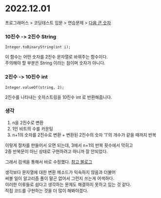 # 2022.12.01
프로그래머스 > 코딩테스트 입문 > 연습문제 > [다음 큰 숫자](https://school.programmers.co.kr/learn/courses/30/lessons/12911)

### 10진수 -> 2진수 String
```
Integer.toBinaryString(int i);
```
이 함수는 어떤 숫자를 2진수 문자열로 바꿔주는 함수이다.<br>
주의해야 할 부분은 String 이라는 점이며 숫자가 아니다.<br>

### 2진수 -> 10진수 int
```
Integer.valueOf(string, 2);
```
2진수를 나타내는 숫자스트링을 10진수 int 로 반환해줍니다.<br>

### 생각
1. n을 2진수로 변환
2. 1인 비트의 수를 카운팅
3. n+1의 숫자를 2진수로 변환 + 변환된 2진수의 숫자 '1'의 개수가 같을 때까지 반복

이렇게 절차를 만들어서 오면 되는데, 3에서 n+1의 반복 횟수에서 막히고<br>
2중 반복문이 아닌 상태로 구현하려고 하니까 잘 안되었다.<br>

그래서 검색을 통해서 바로 수정했다. [참고 블로그](https://fbtmdwhd33.tistory.com/240)

생각보다 문자열에 대한 변환 메소드가 익숙하지 않음과 더불어<br>
써볼 일이 알고리즘 풀이 말곤 없어서 그런지 쓰는게 어색하다.<br>
이러한 이류들로 쉽다고 생각하는 문제도 해결하지 못하고 있는 것 같다.<br>
직접 코드를 구현하는 것을 더 많이 해봐야겠다.